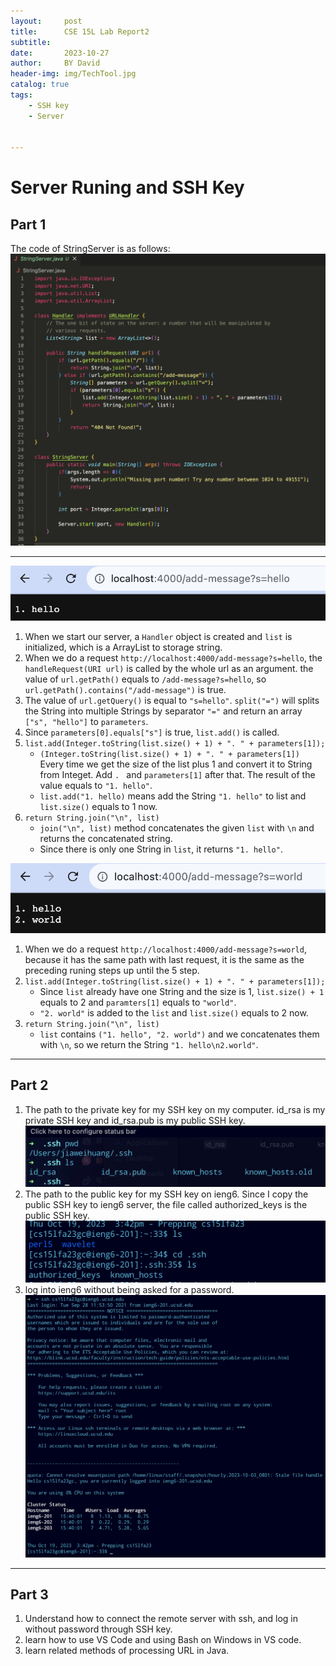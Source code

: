 ```yaml
---
layout:     post
title:      CSE 15L Lab Report2
subtitle:   
date:       2023-10-27
author:     BY David
header-img: img/TechTool.jpg
catalog: true
tags:
    - SSH key
    - Server


---
```


# Server Runing and SSH Key

## Part 1  
The code of StringServer is as follows:  
![lab2.1.png](https://raw.githubusercontent.com/SoulCoder3/SoulCoder3.github.io/master/img/CSE-15L-Lab-Report2/lab2.1.png)  

***  


![Image](https://raw.githubusercontent.com/SoulCoder3/SoulCoder3.github.io/master/img/CSE-15L-Lab-Report2/lab2.2.png)   
1. When we start our server, a `Handler` object is created and `list` is initialized, which is a ArrayList to storage string.  
2. When we do a request `http://localhost:4000/add-message?s=hello`, the `handleRequest(URI url)` is called by the whole url as an argument. the value of `url.getPath()` equals to `/add-message?s=hello`, so `url.getPath().contains("/add-message")` is true.
3. The value of `url.getQuery()` is equal to `"s=hello"`. `split("=")` will splits the String into multiple Strings by separator `"="` and return an array `["s", "hello"]` to `parameters`.
4. Since `parameters[0].equals["s"]` is true, `list.add()` is called.
5. `list.add(Integer.toString(list.size() + 1) + ". " + parameters[1]);`
   - `(Integer.toString(list.size() + 1) + ". " + parameters[1])` Every time we get the size of the list plus 1 and convert it to String from Integet. Add `. ` and `parameters[1]` after that. The result of the value equals to `"1. hello"`.
   - `list.add("1. hello)` means add the String `"1. hello"` to list and `list.size()` equals to 1 now.  
6. `return String.join("\n", list)`
   - `join("\n", list)` method concatenates the given `list` with `\n` and returns the concatenated string.
   - Since there is only one String in `list`, it returns `"1. hello"`.

![Image](https://raw.githubusercontent.com/SoulCoder3/SoulCoder3.github.io/master/img/CSE-15L-Lab-Report2/lanb2.3.png)  
1. When we do a request `http://localhost:4000/add-message?s=world`, because it has the same path with last request, it is the same as the preceding runing steps up until the 5 step.
2. `list.add(Integer.toString(list.size() + 1) + ". " + parameters[1]);`
   - Since `list` already have one String and the size is 1, `list.size() + 1` equals to 2 and `paramters[1]` equals to `"world"`.
   - `"2. world"` is added to the `list` and `list.size()` equals to 2 now.
3. `return String.join("\n", list)`
   - `list` contains `("1. hello", "2. world")` and we concatenates them with `\n`, so we return the String `"1. hello\n2.world"`.

***

## Part 2
1. The path to the private key for my SSH key on my computer. id_rsa is my private SSH key and id_rsa.pub is my public SSH key.
![Image](https://raw.githubusercontent.com/SoulCoder3/SoulCoder3.github.io/master/img/CSE-15L-Lab-Report2/lab2.4.png)  
1. The path to the public key for my SSH key on ieng6. Since I copy the public SSH key to ieng6 server, the file called authorized_keys is the public SSH key.
![Image](https://raw.githubusercontent.com/SoulCoder3/SoulCoder3.github.io/master/img/CSE-15L-Lab-Report2/lab2.6.png)  
1. log into ieng6 without being asked for a password.
![Image](https://raw.githubusercontent.com/SoulCoder3/SoulCoder3.github.io/master/img/CSE-15L-Lab-Report2/lab2.5.png)  

***  

## Part 3
1. Understand how to connect the remote server with ssh, and log in without password through SSH key.
2. learn how to use VS Code and using Bash on Windows in VS code.
3. learn related methods of processing URL in Java.

